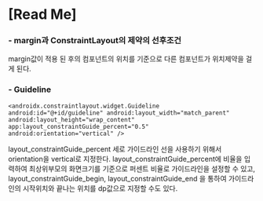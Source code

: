# [Read Me]

### - margin과 ConstraintLayout의 제약의 선후조건

margin값이 적용 된 후의 컴포넌트의 위치를 기준으로 다른 컴포넌트가 위치제약을 걸게 된다.


### - Guideline #
```
<androidx.constraintlayout.widget.Guideline android:id="@+id/guideline" android:layout_width="match_parent" android:layout_height="wrap_content" app:layout_constraintGuide_percent="0.5" android:orientation="vertical" />
```

layout_constraintGuide_percent
세로 가이드라인 선을 사용하기 위해서 
orientation을 vertical로 지정한다. layout_constraintGuide_percent에 비율을 입력하여 최상위부모의 화면크기를 기준으로 퍼센트 비율로 가이드라인을 설정할 수 있고, 
layout_constraintGuide_begin, layout_constraintGuide_end
을 통하여 가이드라인의 시작위치와 끝나는 위치를 dp값으로 지정할 수도 있다.
